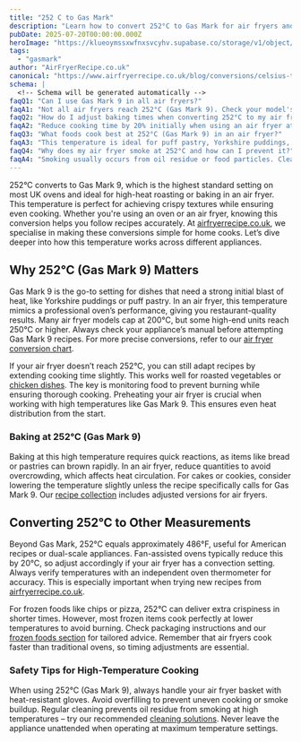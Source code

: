 ```yaml
---
title: "252 C to Gas Mark"
description: "Learn how to convert 252°C to Gas Mark for air fryers and ovens. Includes baking tips and temperature guides for perfect results every time."
pubDate: 2025-07-20T00:00:00.000Z
heroImage: "https://klueoymssxwfnxsvcyhv.supabase.co/storage/v1/object/public/Shmucket/252-c-to-gas-mark.png"
tags:
  - "gasmark"
author: "AirFryerRecipe.co.uk"
canonical: "https://www.airfryerrecipe.co.uk/blog/conversions/celsius-to-gas-mark/252-c-to-gas-mark"
schema: |
  <!-- Schema will be generated automatically -->
faqQ1: "Can I use Gas Mark 9 in all air fryers?"
faqA1: "Not all air fryers reach 252°C (Gas Mark 9). Check your model's maximum temperature before attempting high-heat recipes. Many standard units cap at 200°C, requiring adjusted cooking times."
faqQ2: "How do I adjust baking times when converting 252°C to my air fryer?"
faqA2: "Reduce cooking time by 20% initially when using an air fryer at high temperatures. Check food frequently, as air fryers cook faster than conventional ovens at the same temperature setting."
faqQ3: "What foods cook best at 252°C (Gas Mark 9) in an air fryer?"
faqA3: "This temperature is ideal for puff pastry, Yorkshire puddings, or achieving extra-crispy roast potatoes. For meats, sear first then reduce heat to prevent drying out."
faqQ4: "Why does my air fryer smoke at 252°C and how can I prevent it?"
faqA4: "Smoking usually occurs from oil residue or food particles. Clean your air fryer thoroughly before high-heat use and avoid overcrowding the basket to maintain proper airflow."
---
```

<p>252°C converts to Gas Mark 9, which is the highest standard setting on most UK ovens and ideal for high-heat roasting or baking in an air fryer. This temperature is perfect for achieving crispy textures while ensuring even cooking. Whether you're using an oven or an air fryer, knowing this conversion helps you follow recipes accurately. At <a href=https://www.airfryerrecipe.co.uk>airfryerrecipe.co.uk</a>, we specialise in making these conversions simple for home cooks. Let’s dive deeper into how this temperature works across different appliances.</p>

<h2>Why 252°C (Gas Mark 9) Matters</h2>
<p>Gas Mark 9 is the go-to setting for dishes that need a strong initial blast of heat, like Yorkshire puddings or puff pastry. In an air fryer, this temperature mimics a professional oven’s performance, giving you restaurant-quality results. Many air fryer models cap at 200°C, but some high-end units reach 250°C or higher. Always check your appliance’s manual before attempting Gas Mark 9 recipes. For more precise conversions, refer to our <a href=https://www.airfryerrecipe.co.uk/air-fryer-conversion-chart>air fryer conversion chart</a>.</p>

<p>If your air fryer doesn’t reach 252°C, you can still adapt recipes by extending cooking time slightly. This works well for roasted vegetables or <a href=https://www.airfryerrecipe.co.uk/recipe-category/chicken>chicken dishes</a>. The key is monitoring food to prevent burning while ensuring thorough cooking. Preheating your air fryer is crucial when working with high temperatures like Gas Mark 9. This ensures even heat distribution from the start.</p>

<h3>Baking at 252°C (Gas Mark 9)</h3>
<p>Baking at this high temperature requires quick reactions, as items like bread or pastries can brown rapidly. In an air fryer, reduce quantities to avoid overcrowding, which affects heat circulation. For cakes or cookies, consider lowering the temperature slightly unless the recipe specifically calls for Gas Mark 9. Our <a href=https://www.airfryerrecipe.co.uk/recipes>recipe collection</a> includes adjusted versions for air fryers.</p>

<h2>Converting 252°C to Other Measurements</h2>
<p>Beyond Gas Mark, 252°C equals approximately 486°F, useful for American recipes or dual-scale appliances. Fan-assisted ovens typically reduce this by 20°C, so adjust accordingly if your air fryer has a convection setting. Always verify temperatures with an independent oven thermometer for accuracy. This is especially important when trying new recipes from <a href=https://www.airfryerrecipe.co.uk>airfryerrecipe.co.uk</a>.</p>

<p>For frozen foods like chips or pizza, 252°C can deliver extra crispiness in shorter times. However, most frozen items cook perfectly at lower temperatures to avoid burning. Check packaging instructions and our <a href=https://www.airfryerrecipe.co.uk/recipe-category/frozen-foods>frozen foods section</a> for tailored advice. Remember that air fryers cook faster than traditional ovens, so timing adjustments are essential.</p>

<h3>Safety Tips for High-Temperature Cooking</h3>
<p>When using 252°C (Gas Mark 9), always handle your air fryer basket with heat-resistant gloves. Avoid overfilling to prevent uneven cooking or smoke buildup. Regular cleaning prevents oil residue from smoking at high temperatures – try our recommended <a href=https://www.airfryerrecipe.co.uk/air-fryer-cleaner>cleaning solutions</a>. Never leave the appliance unattended when operating at maximum temperature settings.</p>
